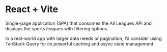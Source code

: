 # React + Vite

Single-page application (SPA) that consumes the All Leagues API and displays the sports leagues with filtering options.

In a real-world app with larger data needs or pagination, I’d consider using TanStack Query for its powerful caching and async state management.